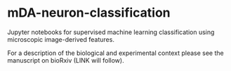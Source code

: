 # mDA-neuron-classification
Jupyter notebooks for supervised machine learning classification using microscopic image-derived features.

For a description of the biological and experimental context please see the manuscript on bioRxiv (LINK will follow).
